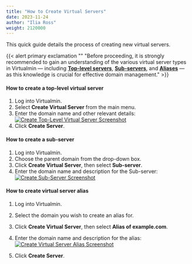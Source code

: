 ```yaml
---
title: "How to Create Virtual Servers"
date: 2023-11-24
author: "Ilia Ross"
weight: 2120000
---
```


This quick guide details the process of creating new virtual servers.

{{< alert primary exclamation "" "Before proceeding, it is strongly recommended to gain an understanding of the various virtual server types in Virtualmin — including [**Top-level servers**](/docs/step-by-step-tutorials/understanding-virtual-server-and-account-types/#understanding-top-level-virtual-servers), [**Sub-servers**](/docs/step-by-step-tutorials/understanding-virtual-server-and-account-types/#understanding-sub-servers), and [**Aliases**](/docs/step-by-step-tutorials/understanding-virtual-server-and-account-types/#understanding-virtual-server-aliases) — as this knowledge is crucial for effective domain management." >}}

#### How to create a top-level virtual server

1. Log into Virtualmin.
2. Select **Create Virtual Server** from the main menu.
3. Enter the domain name and other relevant details:
    [![](/images/docs/screenshots/light/create-top-level-virtual-server.png "Create Top-Level Virtual Server Screenshot")](/images/docs/screenshots/light/create-top-level-virtual-server.png)
4. Click **Create Server**.

#### How to create a sub-server

1. Log into Virtualmin.
2. Choose the parent domain from the drop-down box.
3. Click **Create Virtual Server**, then select **Sub-server**.
4. Enter the domain name and description for the Sub-server:
    [![](/images/docs/screenshots/light/create-sub-server.png "Create Sub-Server Screenshot")](/images/docs/screenshots/light/create-sub-server.png)

#### How to create virtual server alias

1. Log into Virtualmin.
2. Select the domain you wish to create an alias for.
3. Click **Create Virtual Server**, then select **Alias of example.com**.
4. Enter the domain name and description for the alias:
    [![](/images/docs/screenshots/light/create-alias.png "Create Virtual Server Alias Screenshot")](/images/docs/screenshots/light/create-alias.png)

5. Click **Create Server**.
